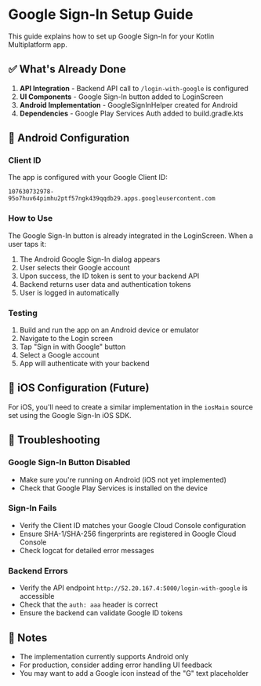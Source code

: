# Google Sign-In Setup Guide

This guide explains how to set up Google Sign-In for your Kotlin Multiplatform app.

## ✅ What's Already Done

1. **API Integration** - Backend API call to `/login-with-google` is configured
2. **UI Components** - Google Sign-In button added to LoginScreen
3. **Android Implementation** - GoogleSignInHelper created for Android
4. **Dependencies** - Google Play Services Auth added to build.gradle.kts

## 📱 Android Configuration

### Client ID
The app is configured with your Google Client ID:
```
107630732978-95o7huv64pimhu2ptf57ngk439qqdb29.apps.googleusercontent.com
```

### How to Use

The Google Sign-In button is already integrated in the LoginScreen. When a user taps it:

1. The Android Google Sign-In dialog appears
2. User selects their Google account
3. Upon success, the ID token is sent to your backend API
4. Backend returns user data and authentication tokens
5. User is logged in automatically

### Testing

1. Build and run the app on an Android device or emulator
2. Navigate to the Login screen
3. Tap "Sign in with Google" button
4. Select a Google account
5. App will authenticate with your backend

## 🍎 iOS Configuration (Future)

For iOS, you'll need to create a similar implementation in the `iosMain` source set using the Google Sign-In iOS SDK.

## 🔧 Troubleshooting

### Google Sign-In Button Disabled
- Make sure you're running on Android (iOS not yet implemented)
- Check that Google Play Services is installed on the device

### Sign-In Fails
- Verify the Client ID matches your Google Cloud Console configuration
- Ensure SHA-1/SHA-256 fingerprints are registered in Google Cloud Console
- Check logcat for detailed error messages

### Backend Errors
- Verify the API endpoint `http://52.20.167.4:5000/login-with-google` is accessible
- Check that the `auth: aaa` header is correct
- Ensure the backend can validate Google ID tokens

## 📝 Notes

- The implementation currently supports Android only
- For production, consider adding error handling UI feedback
- You may want to add a Google icon instead of the "G" text placeholder

